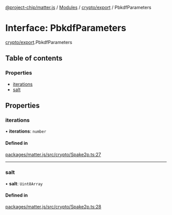 [@project-chip/matter.js](../README.md) / [Modules](../modules.md) / [crypto/export](../modules/crypto_export.md) / PbkdfParameters

# Interface: PbkdfParameters

[crypto/export](../modules/crypto_export.md).PbkdfParameters

## Table of contents

### Properties

- [iterations](crypto_export.PbkdfParameters.md#iterations)
- [salt](crypto_export.PbkdfParameters.md#salt)

## Properties

### iterations

• **iterations**: `number`

#### Defined in

[packages/matter.js/src/crypto/Spake2p.ts:27](https://github.com/project-chip/matter.js/blob/3adaded6/packages/matter.js/src/crypto/Spake2p.ts#L27)

___

### salt

• **salt**: `Uint8Array`

#### Defined in

[packages/matter.js/src/crypto/Spake2p.ts:28](https://github.com/project-chip/matter.js/blob/3adaded6/packages/matter.js/src/crypto/Spake2p.ts#L28)
